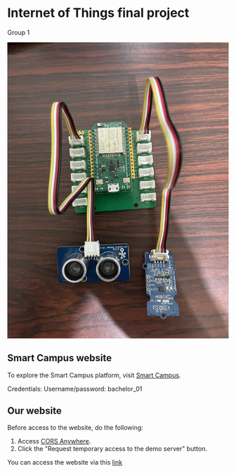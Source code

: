 # Internet of Things final project
Group 1

![Pin configuration](https://github.com/guavaaa0826/iot_final/blob/main/pin%E6%8E%A5%E6%B3%95.jpg?raw=true)

## Smart Campus website
To explore the Smart Campus platform, visit [Smart Campus](https://smart-campus.kits.tw/).

Credentials:
Username/password: bachelor_01

## Our website

Before access to the website, do the following:
1. Access [CORS Anywhere](https://cors-anywhere.herokuapp.com).
2. Click the "Request temporary access to the demo server" button.

You can access the website via this [link](https://guavaaa0826.github.io/iot_final/)

